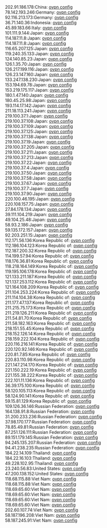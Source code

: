 202.91.186.178:China: [ovpn config](vpn/202_91_186_178.ovpn)  
78.142.193.246:Germany: [ovpn config](vpn/78_142_193_246.ovpn)  
92.116.213.173:Germany: [ovpn config](vpn/92_116_213_173.ovpn)  
36.71.140.36:Indonesia: [ovpn config](vpn/36_71_140_36.ovpn)  
45.89.183.66:Italy: [ovpn config](vpn/45_89_183_66.ovpn)  
101.111.9.144:Japan: [ovpn config](vpn/101_111_9_144.ovpn)  
114.187.11.8:Japan: [ovpn config](vpn/114_187_11_8.ovpn)  
114.187.11.8:Japan: [ovpn config](vpn/114_187_11_8.ovpn)  
116.65.207.125:Japan: [ovpn config](vpn/116_65_207_125.ovpn)  
119.240.35.133:Japan: [ovpn config](vpn/119_240_35_133.ovpn)  
124.140.85.23:Japan: [ovpn config](vpn/124_140_85_23.ovpn)  
126.1.35.70:Japan: [ovpn config](vpn/126_1_35_70.ovpn)  
126.217.199.116:Japan: [ovpn config](vpn/126_217_199_116.ovpn)  
126.23.147.160:Japan: [ovpn config](vpn/126_23_147_160.ovpn)  
133.247.138.230:Japan: [ovpn config](vpn/133_247_138_230.ovpn)  
153.194.69.78:Japan: [ovpn config](vpn/153_194_69_78.ovpn)  
153.219.175.117:Japan: [ovpn config](vpn/153_219_175_117.ovpn)  
180.1.47.140:Japan: [ovpn config](vpn/180_1_47_140.ovpn)  
180.45.25.98:Japan: [ovpn config](vpn/180_45_25_98.ovpn)  
193.114.17.142:Japan: [ovpn config](vpn/193_114_17_142.ovpn)  
211.18.113.241:Japan: [ovpn config](vpn/211_18_113_241.ovpn)  
219.100.37.1:Japan: [ovpn config](vpn/219_100_37_1.ovpn)  
219.100.37.108:Japan: [ovpn config](vpn/219_100_37_108.ovpn)  
219.100.37.109:Japan: [ovpn config](vpn/219_100_37_109.ovpn)  
219.100.37.125:Japan: [ovpn config](vpn/219_100_37_125.ovpn)  
219.100.37.138:Japan: [ovpn config](vpn/219_100_37_138.ovpn)  
219.100.37.19:Japan: [ovpn config](vpn/219_100_37_19.ovpn)  
219.100.37.205:Japan: [ovpn config](vpn/219_100_37_205.ovpn)  
219.100.37.211:Japan: [ovpn config](vpn/219_100_37_211.ovpn)  
219.100.37.213:Japan: [ovpn config](vpn/219_100_37_213.ovpn)  
219.100.37.22:Japan: [ovpn config](vpn/219_100_37_22.ovpn)  
219.100.37.4:Japan: [ovpn config](vpn/219_100_37_4.ovpn)  
219.100.37.50:Japan: [ovpn config](vpn/219_100_37_50.ovpn)  
219.100.37.58:Japan: [ovpn config](vpn/219_100_37_58.ovpn)  
219.100.37.67:Japan: [ovpn config](vpn/219_100_37_67.ovpn)  
219.100.37.7:Japan: [ovpn config](vpn/219_100_37_7.ovpn)  
219.100.37.90:Japan: [ovpn config](vpn/219_100_37_90.ovpn)  
220.100.46.195:Japan: [ovpn config](vpn/220_100_46_195.ovpn)  
220.108.157.75:Japan: [ovpn config](vpn/220_108_157_75.ovpn)  
27.84.178.134:Japan: [ovpn config](vpn/27_84_178_134.ovpn)  
39.111.104.219:Japan: [ovpn config](vpn/39_111_104_219.ovpn)  
49.104.25.48:Japan: [ovpn config](vpn/49_104_25_48.ovpn)  
58.93.2.186:Japan: [ovpn config](vpn/58_93_2_186.ovpn)  
59.135.172.157:Japan: [ovpn config](vpn/59_135_172_157.ovpn)  
92.203.251.15:Japan: [ovpn config](vpn/92_203_251_15.ovpn)  
112.171.56.136:Korea Republic of: [ovpn config](vpn/112_171_56_136.ovpn)  
112.186.104.123:Korea Republic of: [ovpn config](vpn/112_186_104_123.ovpn)  
112.187.200.32:Korea Republic of: [ovpn config](vpn/112_187_200_32.ovpn)  
114.199.57.94:Korea Republic of: [ovpn config](vpn/114_199_57_94.ovpn)  
118.176.36.81:Korea Republic of: [ovpn config](vpn/118_176_36_81.ovpn)  
118.218.164.149:Korea Republic of: [ovpn config](vpn/118_218_164_149.ovpn)  
119.195.106.178:Korea Republic of: [ovpn config](vpn/119_195_106_178.ovpn)  
121.133.211.187:Korea Republic of: [ovpn config](vpn/121_133_211_187.ovpn)  
121.137.253.112:Korea Republic of: [ovpn config](vpn/121_137_253_112.ovpn)  
121.164.108.209:Korea Republic of: [ovpn config](vpn/121_164_108_209.ovpn)  
211.104.253.224:Korea Republic of: [ovpn config](vpn/211_104_253_224.ovpn)  
211.114.104.38:Korea Republic of: [ovpn config](vpn/211_114_104_38.ovpn)  
211.177.47.137:Korea Republic of: [ovpn config](vpn/211_177_47_137.ovpn)  
211.215.75.173:Korea Republic of: [ovpn config](vpn/211_215_75_173.ovpn)  
211.219.126.211:Korea Republic of: [ovpn config](vpn/211_219_126_211.ovpn)  
211.54.81.70:Korea Republic of: [ovpn config](vpn/211_54_81_70.ovpn)  
211.58.182.163:Korea Republic of: [ovpn config](vpn/211_58_182_163.ovpn)  
218.151.55.45:Korea Republic of: [ovpn config](vpn/218_151_55_45.ovpn)  
218.152.126.14:Korea Republic of: [ovpn config](vpn/218_152_126_14.ovpn)  
218.159.222.104:Korea Republic of: [ovpn config](vpn/218_159_222_104.ovpn)  
220.116.216.141:Korea Republic of: [ovpn config](vpn/220_116_216_141.ovpn)  
220.120.92.146:Korea Republic of: [ovpn config](vpn/220_120_92_146.ovpn)  
220.81.7.85:Korea Republic of: [ovpn config](vpn/220_81_7_85.ovpn)  
220.83.110.98:Korea Republic of: [ovpn config](vpn/220_83_110_98.ovpn)  
221.147.214.170:Korea Republic of: [ovpn config](vpn/221_147_214_170.ovpn)  
221.150.222.19:Korea Republic of: [ovpn config](vpn/221_150_222_19.ovpn)  
221.155.38.222:Korea Republic of: [ovpn config](vpn/221_155_38_222.ovpn)  
222.101.11.136:Korea Republic of: [ovpn config](vpn/222_101_11_136.ovpn)  
36.39.175.100:Korea Republic of: [ovpn config](vpn/36_39_175_100.ovpn)  
58.120.105.113:Korea Republic of: [ovpn config](vpn/58_120_105_113.ovpn)  
58.124.90.141:Korea Republic of: [ovpn config](vpn/58_124_90_141.ovpn)  
59.15.81.129:Korea Republic of: [ovpn config](vpn/59_15_81_129.ovpn)  
109.126.36.146:Russian Federation: [ovpn config](vpn/109_126_36_146.ovpn)  
164.138.91.8:Russian Federation: [ovpn config](vpn/164_138_91_8.ovpn)  
31.200.233.236:Russian Federation: [ovpn config](vpn/31_200_233_236.ovpn)  
37.98.170.177:Russian Federation: [ovpn config](vpn/37_98_170_177.ovpn)  
78.85.49.81:Russian Federation: [ovpn config](vpn/78_85_49_81.ovpn)  
87.251.126.111:Russian Federation: [ovpn config](vpn/87_251_126_111.ovpn)  
89.151.179.145:Russian Federation: [ovpn config](vpn/89_151_179_145.ovpn)  
94.245.135.207:Russian Federation: [ovpn config](vpn/94_245_135_207.ovpn)  
94.41.238.235:Russian Federation: [ovpn config](vpn/94_41_238_235.ovpn)  
184.22.14.109:Thailand: [ovpn config](vpn/184_22_14_109.ovpn)  
184.22.16.103:Thailand: [ovpn config](vpn/184_22_16_103.ovpn)  
49.228.102.95:Thailand: [ovpn config](vpn/49_228_102_95.ovpn)  
23.240.56.83:United States: [ovpn config](vpn/23_240_56_83.ovpn)  
47.200.138.152:United States: [ovpn config](vpn/47_200_138_152.ovpn)  
118.68.115.88:Viet Nam: [ovpn config](vpn/118_68_115_88.ovpn)  
118.68.115.88:Viet Nam: [ovpn config](vpn/118_68_115_88.ovpn)  
118.69.65.60:Viet Nam: [ovpn config](vpn/118_69_65_60.ovpn)  
118.69.65.60:Viet Nam: [ovpn config](vpn/118_69_65_60.ovpn)  
118.69.65.60:Viet Nam: [ovpn config](vpn/118_69_65_60.ovpn)  
118.69.65.60:Viet Nam: [ovpn config](vpn/118_69_65_60.ovpn)  
202.60.107.74:Viet Nam: [ovpn config](vpn/202_60_107_74.ovpn)  
58.187.196.208:Viet Nam: [ovpn config](vpn/58_187_196_208.ovpn)  
58.187.245.91:Viet Nam: [ovpn config](vpn/58_187_245_91.ovpn)  
